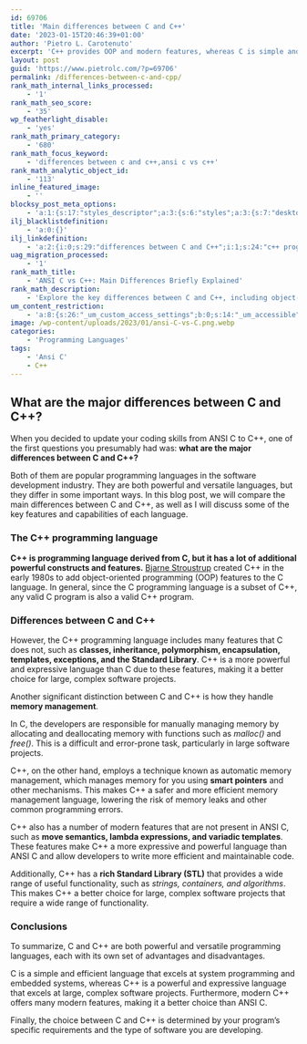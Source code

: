```yaml
---
id: 69706
title: 'Main differences between C and C++'
date: '2023-01-15T20:46:39+01:00'
author: 'Pietro L. Carotenuto'
excerpt: 'C++ provides OOP and modern features, whereas C is simple and efficient for systems programming. Discover the main differences between C and C++. '
layout: post
guid: 'https://www.pietrolc.com/?p=69706'
permalink: /differences-between-c-and-cpp/
rank_math_internal_links_processed:
    - '1'
rank_math_seo_score:
    - '35'
wp_featherlight_disable:
    - 'yes'
rank_math_primary_category:
    - '680'
rank_math_focus_keyword:
    - 'differences between c and c++,ansi c vs c++'
rank_math_analytic_object_id:
    - '113'
inline_featured_image:
    - ''
blocksy_post_meta_options:
    - 'a:1:{s:17:"styles_descriptor";a:3:{s:6:"styles";a:3:{s:7:"desktop";s:0:"";s:6:"tablet";s:0:"";s:6:"mobile";s:0:"";}s:12:"google_fonts";a:0:{}s:7:"version";i:6;}}'
ilj_blacklistdefinition:
    - 'a:0:{}'
ilj_linkdefinition:
    - 'a:2:{i:0;s:29:"differences between C and C++";i:1;s:24:"c++ programming language";}'
uag_migration_processed:
    - '1'
rank_math_title:
    - 'ANSI C vs C++: Main Differences Briefly Explained'
rank_math_description:
    - 'Explore the key differences between C and C++, including object-oriented programming in C++ and the simplicity and efficiency of C. '
um_content_restriction:
    - 'a:8:{s:26:"_um_custom_access_settings";b:0;s:14:"_um_accessible";i:0;s:28:"_um_access_hide_from_queries";b:0;s:19:"_um_noaccess_action";i:0;s:30:"_um_restrict_by_custom_message";i:0;s:27:"_um_restrict_custom_message";s:0:"";s:19:"_um_access_redirect";i:0;s:23:"_um_access_redirect_url";s:0:"";}'
image: /wp-content/uploads/2023/01/ansi-C-vs-C.png.webp
categories:
    - 'Programming Languages'
tags:
    - 'Ansi C'
    - C++
---
```


## What are the major differences between C and C++?

When you decided to update your coding skills from ANSI C to C++, one of the first questions you presumably had was: **what are the major differences between C and C++?**

Both of them are popular programming languages in the software development industry. They are both powerful and versatile languages, but they differ in some important ways. In this blog post, we will compare the main differences between C and C++, as well as I will discuss some of the key features and capabilities of each language.

### The C++ programming language

**C++ is programming language derived from C, but it has a lot of additional powerful constructs and features.** [Bjarne Stroustrup](https://en.wikipedia.org/wiki/Bjarne_Stroustrup) created C++ in the early 1980s to add object-oriented programming (OOP) features to the C language. In general, since the C programming language is a subset of C++, any valid C program is also a valid C++ program.

### Differences between C and C++

However, the C++ programming language includes many features that C does not, such as **classes, inheritance, polymorphism, encapsulation, templates, exceptions, and the Standard Library**. C++ is a more powerful and expressive language than C due to these features, making it a better choice for large, complex software projects.

Another significant distinction between C and C++ is how they handle **memory management**.

In C, the developers are responsible for manually managing memory by allocating and deallocating memory with functions such as *malloc()* and *free()*. This is a difficult and error-prone task, particularly in large software projects.

C++, on the other hand, employs a technique known as automatic memory management, which manages memory for you using **smart pointers** and other mechanisms. This makes C++ a safer and more efficient memory management language, lowering the risk of memory leaks and other common programming errors.

C++ also has a number of modern features that are not present in ANSI C, such as **move semantics, lambda expressions, and variadic templates**. These features make C++ a more expressive and powerful language than ANSI C and allow developers to write more efficient and maintainable code.

Additionally, C++ has a **rich Standard Library (STL)** that provides a wide range of useful functionality, such as *strings, containers, and algorithms*. This makes C++ a better choice for large, complex software projects that require a wide range of functionality.

### Conclusions

To summarize, C and C++ are both powerful and versatile programming languages, each with its own set of advantages and disadvantages.

C is a simple and efficient language that excels at system programming and embedded systems, whereas C++ is a powerful and expressive language that excels at large, complex software projects. Furthermore, modern C++ offers many modern features, making it a better choice than ANSI C.

Finally, the choice between C and C++ is determined by your program’s specific requirements and the type of software you are developing.